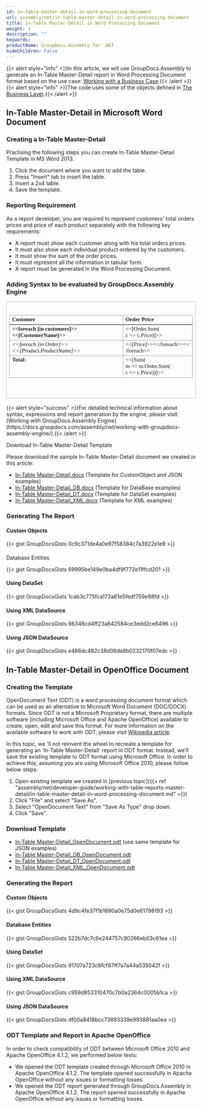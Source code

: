```yaml
---
id: in-table-master-detail-in-word-processing-document
url: assembly/net/in-table-master-detail-in-word-processing-document
title: In-Table Master-Detail in Word Processing Document
weight: 1
description: ""
keywords: 
productName: GroupDocs.Assembly for .NET
hideChildren: False
---
```

{{< alert style="info" >}}In this article, we will use GroupDocs.Assembly to generate an In-Table Master-Detail report in Word Processing Document format based on the use case: [Working with a Business Case](https://docs.groupdocs.com/assembly/net/working-with-a-business-case/).{{< /alert >}}{{< alert style="info" >}}The code uses some of the objects defined in [The Business Layer](https://docs.groupdocs.com/assembly/net/the-business-layer/).{{< /alert >}}

## In-Table Master-Detail in Microsoft Word Document

### Creating a In-Table Master-Detail

Practising the following steps you can create In-Table Master-Detail Template in MS Word 2013.

1.  Click the document where you want to add the table.
2.  Press "Insert" tab to insert the table.
3.  Insert a 2x4 table.
4.  Save the template.

### Reporting Requirement

As a report developer, you are required to represent customers' total orders prices and price of each product separately with the following key requirements:

*   A report must show each customer along with his total orders prices.
*   It must also show each individual product ordered by the customers.
*   It must show the sum of the order prices.
*   It must represent all the information in tabular form.
*   A report must be generated in the Word Processing Document.

### Adding Syntax to be evaluated by GroupDocs.Assembly Engine

<table cellspacing="0" cellpadding="0" style="border-collapse: collapse; margin-left: 0pt;"><tbody><tr><td style="border-bottom-color: rgb(191, 191, 191); border-bottom-style: solid; border-bottom-width: 0.75pt; border-left-color: rgb(191, 191, 191); border-left-style: solid; border-left-width: 0.75pt; border-right-color: rgb(191, 191, 191); border-right-style: solid; border-right-width: 0.75pt; border-top-color: rgb(191, 191, 191); border-top-style: solid; border-top-width: 0.75pt; padding-left: 5.03pt; padding-right: 5.03pt; vertical-align: top; width: 456.45pt;"><p style="margin-top: 0pt; margin-right: 0pt; margin-bottom: 0pt; margin-left: 0pt;"><span style="font-family: Calibri; font-size: 11pt;">&nbsp;</span></p><table cellspacing="0" cellpadding="0" style="border-collapse: collapse; margin-left: 0pt;"><tbody><tr><td style="border-bottom-color: rgb(102, 102, 102); border-bottom-style: solid; border-bottom-width: 1.5pt; border-left-color: rgb(153, 153, 153); border-left-style: solid; border-left-width: 0.75pt; border-right-color: rgb(153, 153, 153); border-right-style: solid; border-right-width: 0.75pt; border-top-color: rgb(153, 153, 153); border-top-style: solid; border-top-width: 0.75pt; padding-left: 5.03pt; padding-right: 5.03pt; vertical-align: top; width: 266.8pt;"><p style="margin-top: 0pt; margin-right: 0pt; margin-bottom: 0pt; margin-left: 0pt;"><span style="font-family: Calibri; font-size: 11pt; font-weight: bold;">Customer</span></p></td><td style="border-bottom-color: rgb(102, 102, 102); border-bottom-style: solid; border-bottom-width: 1.5pt; border-left-color: rgb(153, 153, 153); border-left-style: solid; border-left-width: 0.75pt; border-right-color: rgb(153, 153, 153); border-right-style: solid; border-right-width: 0.75pt; border-top-color: rgb(153, 153, 153); border-top-style: solid; border-top-width: 0.75pt; padding-left: 5.03pt; padding-right: 5.03pt; vertical-align: top; width: 167.55pt;"><p style="margin-top: 0pt; margin-right: 0pt; margin-bottom: 0pt; margin-left: 0pt;"><span style="font-family: Calibri; font-size: 11pt; font-weight: bold;">Order</span><span style="font-family: Calibri; font-size: 11pt; font-weight: bold;"> Price</span></p></td></tr><tr><td style="border-bottom-color: rgb(153, 153, 153); border-bottom-style: solid; border-bottom-width: 0.75pt; border-left-color: rgb(153, 153, 153); border-left-style: solid; border-left-width: 0.75pt; border-right-color: rgb(153, 153, 153); border-right-style: solid; border-right-width: 0.75pt; border-top-color: rgb(153, 153, 153); border-top-style: solid; border-top-width: 0.75pt; padding-left: 5.03pt; padding-right: 5.03pt; vertical-align: top; width: 266.8pt;"><p style="margin-top: 0pt; margin-right: 0pt; margin-bottom: 0pt; margin-left: 0pt;"><span style="font-family: Calibri; font-size: 11pt; font-weight: bold;">&lt;&lt;foreach [in </span><span style="font-family: Calibri; font-size: 11pt; font-weight: bold;">customers</span><span style="font-family: Calibri; font-size: 11pt; font-weight: bold;">]&gt;&gt;&lt;&lt;[</span><span style="font-family: Calibri; font-size: 11pt; font-weight: bold;">Customer</span><span style="font-family: Calibri; font-size: 11pt; font-weight: bold;">Name</span><span style="font-family: Calibri; font-size: 11pt; font-weight: bold;">]&gt;&gt;</span></p></td><td style="border-bottom-color: rgb(153, 153, 153); border-bottom-style: solid; border-bottom-width: 0.75pt; border-left-color: rgb(153, 153, 153); border-left-style: solid; border-left-width: 0.75pt; border-right-color: rgb(153, 153, 153); border-right-style: solid; border-right-width: 0.75pt; border-top-color: rgb(153, 153, 153); border-top-style: solid; border-top-width: 0.75pt; padding-left: 5.03pt; padding-right: 5.03pt; vertical-align: top; width: 167.55pt;"><p style="margin-top: 0pt; margin-right: 0pt; margin-bottom: 0pt; margin-left: 0pt;"><span style="font-family: Calibri; font-size: 11pt;">&lt;&lt;[</span><span style="font-family: Calibri; font-size: 11pt;">Order</span><span style="font-family: Calibri; font-size: 11pt;">.</span><span style="font-family: Calibri; font-size: 11pt;">Sum</span><span style="font-family: Calibri; font-size: 11pt;">(</span></p><p style="margin-top: 0pt; margin-right: 0pt; margin-bottom: 0pt; margin-left: 0pt;"><span style="font-family: Calibri; font-size: 11pt;">c =&gt; c.</span><span style="font-family: Calibri; font-size: 11pt;">Price</span><span style="font-family: Calibri; font-size: 11pt;">)]&gt;&gt;</span></p></td></tr><tr><td style="border-bottom-color: rgb(153, 153, 153); border-bottom-style: solid; border-bottom-width: 0.75pt; border-left-color: rgb(153, 153, 153); border-left-style: solid; border-left-width: 0.75pt; border-right-color: rgb(153, 153, 153); border-right-style: solid; border-right-width: 0.75pt; border-top-color: rgb(153, 153, 153); border-top-style: solid; border-top-width: 0.75pt; padding-left: 5.03pt; padding-right: 5.03pt; vertical-align: top; width: 266.8pt;"><p style="margin-top: 0pt; margin-right: 0pt; margin-bottom: 0pt; margin-left: 0pt;"><span style="font-family: Calibri; font-size: 11pt; font-style: italic; font-weight: normal;">&lt;&lt;foreach [in </span><span style="font-family: Calibri; font-size: 11pt; font-style: italic; font-weight: normal;">Order</span><span style="font-family: Calibri; font-size: 11pt; font-style: italic; font-weight: normal;">]&gt;&gt; &lt;&lt;[</span><span style="font-family: Calibri; font-size: 11pt; font-style: italic; font-weight: normal;">Product.ProductName</span><span style="font-family: Calibri; font-size: 11pt; font-style: italic; font-weight: normal;">]&gt;&gt;</span></p></td><td style="border-bottom-color: rgb(153, 153, 153); border-bottom-style: solid; border-bottom-width: 0.75pt; border-left-color: rgb(153, 153, 153); border-left-style: solid; border-left-width: 0.75pt; border-right-color: rgb(153, 153, 153); border-right-style: solid; border-right-width: 0.75pt; border-top-color: rgb(153, 153, 153); border-top-style: solid; border-top-width: 0.75pt; padding-left: 5.03pt; padding-right: 5.03pt; vertical-align: top; width: 167.55pt;"><p style="margin-top: 0pt; margin-right: 0pt; margin-bottom: 0pt; margin-left: 0pt;"><span style="font-family: Calibri; font-size: 11pt;">&lt;&lt;[</span><span style="font-family: Calibri; font-size: 11pt;">Price</span><span style="font-family: Calibri; font-size: 11pt;">]&gt;&gt;&lt;&lt;/foreach&gt;&gt;&lt;&lt;</span></p><p style="margin-top: 0pt; margin-right: 0pt; margin-bottom: 0pt; margin-left: 0pt;"><span style="font-family: Calibri; font-size: 11pt;">/foreach&gt;&gt;</span></p></td></tr><tr><td style="border-bottom-color: rgb(153, 153, 153); border-bottom-style: solid; border-bottom-width: 0.75pt; border-left-color: rgb(153, 153, 153); border-left-style: solid; border-left-width: 0.75pt; border-right-color: rgb(153, 153, 153); border-right-style: solid; border-right-width: 0.75pt; border-top-color: rgb(153, 153, 153); border-top-style: solid; border-top-width: 0.75pt; padding-left: 5.03pt; padding-right: 5.03pt; vertical-align: top; width: 266.8pt;"><p style="margin-top: 0pt; margin-right: 0pt; margin-bottom: 0pt; margin-left: 0pt;"><span style="font-family: Calibri; font-size: 11pt; font-weight: bold;">Total:</span></p></td><td style="border-bottom-color: rgb(153, 153, 153); border-bottom-style: solid; border-bottom-width: 0.75pt; border-left-color: rgb(153, 153, 153); border-left-style: solid; border-left-width: 0.75pt; border-right-color: rgb(153, 153, 153); border-right-style: solid; border-right-width: 0.75pt; border-top-color: rgb(153, 153, 153); border-top-style: solid; border-top-width: 0.75pt; padding-left: 5.03pt; padding-right: 5.03pt; vertical-align: top; width: 167.55pt;"><p style="margin-top: 0pt; margin-right: 0pt; margin-bottom: 0pt; margin-left: 0pt;"><span style="font-family: Calibri; font-size: 11pt;">&lt;&lt;[</span><span style="font-family: Calibri; font-size: 11pt;">Sum</span><span style="font-family: Calibri; font-size: 11pt;">(</span></p><p style="margin-top: 0pt; margin-right: 0pt; margin-bottom: 0pt; margin-left: 0pt;"><span style="font-family: Calibri; font-size: 11pt;">m =&gt; m.</span><span style="font-family: Calibri; font-size: 11pt;">Order</span><span style="font-family: Calibri; font-size: 11pt;">.</span><span style="font-family: Calibri; font-size: 11pt;">Sum</span><span style="font-family: Calibri; font-size: 11pt;">(</span></p><p style="margin-top: 0pt; margin-right: 0pt; margin-bottom: 0pt; margin-left: 0pt;"><span style="font-family: Calibri; font-size: 11pt;">c =&gt; c.</span><span style="font-family: Calibri; font-size: 11pt;">Price</span><span style="font-family: Calibri; font-size: 11pt;">))]&gt;&gt;</span></p></td></tr></tbody></table><p style="margin-top: 0pt; margin-right: 0pt; margin-bottom: 0pt; margin-left: 0pt;"><span style="font-family: Calibri; font-size: 11pt;">&nbsp;</span></p><p style="margin-top: 0pt; margin-right: 0pt; margin-bottom: 0pt; margin-left: 0pt;"><span style="font-family: Calibri; font-size: 11pt;">&nbsp;</span></p></td></tr></tbody></table>
{{< alert style="success" >}}For detailed technical information about syntax, expressions and report generation by the engine, please visit: [Working with GroupDocs.Assembly Engine](https://docs.groupdocs.com/assembly/net/working-with-groupdocs-assembly-engine/).{{< /alert >}}

Download In-Table Master-Detail Template

Please download the sample In-Table Master-Detail document we created in this article:

*   [In-Table Master-Detail.docx](https://github.com/groupdocsassembly/GroupDocs_Assembly_NET/blob/master/Examples/Data/Source/Word%20Templates/In-Table%20Master-Detail.docx?raw=true) (Template for CustomObject and JSON examples)
*   [In-Table Master-Detail\_DB.docx](https://github.com/groupdocsassembly/GroupDocs_Assembly_NET/blob/master/Examples/Data/Source/Word%20Templates/In-Table%20Master-Detail_DB.docx?raw=true) (Template for DataBase examples)
*   [In-Table Master-Detail\_DT.docx](https://github.com/groupdocsassembly/GroupDocs_Assembly_NET/blob/master/Examples/Data/Source/Word%20Templates/In-Table%20Master-Detail_DT.docx?raw=true) (Template for DataSet examples)
*   [In-Table Master-Detail\_XML.docx](https://github.com/groupdocsassembly/GroupDocs_Assembly_NET/blob/master/Examples/Data/Source/Word%20Templates/In-Table%20Master-Detail_XML.docx?raw=true) (Template for XML examples)

### Generating The Report 

#### Custom Objects

{{< gist GroupDocsGists 0c9c371de4a0e97f58384c7a3922e1e9 >}}



####   
Database Entities

{{< gist GroupDocsGists 69995be149e0ba4df9f772e11ffcd201 >}}



#### Using DataSet

{{< gist GroupDocsGists 1cab3c775fca172a61e5fedf759e98fd >}}



#### Using XML DataSource

{{< gist GroupDocsGists 66346cd4ff23a842584ce3edd2ce6496 >}}



#### Using JSON DataSource

{{< gist GroupDocsGists e466dc482c38d06da8b0232170f07edc >}}



## In-Table Master-Detail in OpenOffice Document

### Creating the Template

OpenDocument Text (ODT) is a word processing document format which can be used as an alternative to Microsoft Word Document (DOC/DOCX) formats. Since ODT is not a Microsoft Proprietary format, there are multiple software (including Microsoft Office and Apache OpenOffice) available to create, open, edit and save this format. For more information on the available software to work with ODT, please visit [Wikipedia article](https://en.wikipedia.org/wiki/OpenDocument#Software).

In this topic, we 'll not reinvent the wheel to recreate a template for generating an 'In-Table Master-Detail' report in ODT format. Instead, we'll save the existing template to ODT format using Microsoft Office. In order to achieve this; assuming you are using Microsoft Office 2010, please follow below steps:

1.  Open existing template we created in [previous topic]({{< ref "assembly/net/developer-guide/working-with-table-reports-master-detail/in-table-master-detail-in-word-processing-document.md" >}})
2.  Click "File" and select "Save As".
3.  Select "OpenDocument Text" from "Save As Type" drop down.
4.  Click "Save".

### Download Template

*   [In-Table Master-Detail\_OpenDocument.odt](https://github.com/groupdocsassembly/GroupDocs_Assembly_NET/blob/master/Examples/Data/Source/Word%20Templates/In-Table%20Master-Detail_OpenDocument.odt?raw=true) (use same template for JSON examples)
*   [In-Table Master-Detail\_DB\_OpenDocument.odt](https://github.com/groupdocsassembly/GroupDocs_Assembly_NET/blob/master/Examples/Data/Source/Word%20Templates/In-Table%20Master-Detail_DB_OpenDocument.odt?raw=true)
*   [In-Table Master-Detail\_DT\_OpenDocument.odt](https://github.com/groupdocsassembly/GroupDocs_Assembly_NET/blob/master/Examples/Data/Source/Word%20Templates/In-Table%20Master-Detail_DT_OpenDocument.odt?raw=true)
*   [In-Table Master-Detail\_XML\_OpenDocument.odt](https://github.com/groupdocsassembly/GroupDocs_Assembly_NET/blob/master/Examples/Data/Source/Word%20Templates/In-Table%20Master-Detail_XML_OpenDocument.odt?raw=true)

### Generating the Report

#### Custom Objects

{{< gist GroupDocsGists 4d9c4fe37f1b1690a0e75d0e61798193 >}}



#### Database Entities

{{< gist GroupDocsGists 522b7dc7c6e244757c90266eb03c61ea >}}



#### Using DataSet

{{< gist GroupDocsGists 91707a723c6fcf87ff7a7a44a535042f >}}



#### Using XML DataSource

{{< gist GroupDocsGists c959d853310470c7b0a2364c0005b1ca >}}



#### Using JSON DataSource

{{< gist GroupDocsGists df00a8418bcc73893339e993881aa0ea >}}



### ODT Template and Report in Apache OpenOffice

In order to check compatibility of ODT between Microsoft Office 2010 and Apache OpenOffice 4.1.2, we performed below tests:

*   We opened the ODT template created through Microsoft Office 2010 in Apache OpenOffice 4.1.2. The template opened successfully in Apache OpenOffice without any issues or formatting losses.
*   We opened the ODT report generated through GroupDocs.Assembly in Apache OpenOffice 4.1.2. The report opened successfully in Apache OpenOffice without any issues or formatting losses.
